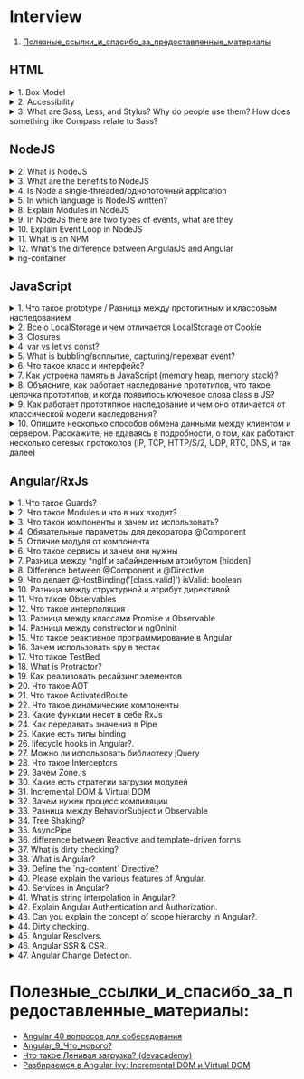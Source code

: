 # Interview 
1. [Полезные_ссылки_и_спасибо_за_предоставленные_материалы](#Полезные_ссылки_и_спасибо_за_предоставленные_материалы)

## HTML
<details>
<summary>1. Box Model</summary>
<div>

Every element in CSS is a box.
Box-Model areas: border, margin, padding, content.

If we are talking about Box Model we need to remember about `box-sizing`.  
> default value `content box`

the most popular value is `border-box`.  
  
**For example:**   
I have a box with the property `width: 100px` 
if I set `padding: 20px` and `border: 2px` 
By default extra pixels add to the total size of my box so now `width` equivalent 122px.

But, if I use `box-sizing: border-box,` padding and border will be included
in my box and that means that I will get just 100px size.

</div>
</details>

<details>
<summary>2. Accessibility</summary>
<div>  

### aria-label
The `aria-label` attribute is used to define/определить a string that labels/помечает the current element. 
Use it in cases where a text label is not visible on the screen.  

Example of `aria-label` attribute:  
```html
<button aria-label="Close" onclick="myDialog.close()">X</button>
``` 
Since there is nothing indicating that the purpose of the 
button is to close the dialog, the ``aria-label`` attribute
is used to provide the label to any assistive/`[əsˈɪstɪv]`вспомогательных technologies.


### aria-labelledby
The `aria-labelledby` attribute establishes`[ɪstˈæblɪʃɪz]устанавливает` relationships between objects and their label(s)  

Example of `aria-labelledby` attribute - Multiple Labels:  
```html
<div id="myBillingId">Billing</div>

<div>
    <div id="myNameId">Name</div>
    <input type="text" aria-labelledby="myBillingId myNameId"/>
</div>
<div>
    <div id="myAddressId">Address</div>
    <input type="text" aria-labelledby="myBillingId myAddressId"/>
</div>
```  
Example of `aria-labelledby` attribute - Dialog Label:  
```html
<div role="dialog" aria-labelledby="dialogheader">
    <h2 id="dialogheader">Choose a File</h2>
    ... Dialog contents
</div>
```  
Example of `aria-labelledby` attribute - Radio Groups:  
```html
<div id="radio_label">My radio label</div>
<ul role="radiogroup" aria-labelledby="radio_label">
    <li role="radio">Item #1</li>
    <li role="radio">Item #2</li>
    <li role="radio">Item #3</li>
</ul>
```

![ARIA_alert](ada/ARIA_alert.png)  

![ARIA_btn](ada/ARIA_btn.png)  

![ARIA_checkbox](ada/ARIA_checkbox.png)  

![ARIA_relationship](ada/ARIA_relationship.png)  

- [How I do an accessibility check](https://www.youtube.com/watch?v=cOmehxAU_4s)
- [Intro to ARIA -- A11ycasts](https://www.youtube.com/watch?v=g9Qff0b-lHk)
- [The Best Pro Tips for A11Y in Angular - JavaScript Marathon](https://www.youtube.com/watch?v=JsS052A1CVg&list=PL8TAr06qc9fWkHW3A0CANMT5DeWG5pSxZ&index=2&t=0s)
- [Repository of the app built](https://github.com/danmt/a11y-tips) 
- [WAI-ARIA authoring practices](https://www.w3.org/TR/wai-aria-practices-1.1/)
- [DEV account with a library of a11y in Angular articles](https://dev.to/danmt)
- [simplyaccessible.com](http://simplyaccessible.com/)
- [angular.io/guide/accessibility](https://angular.io/guide/accessibility)
- [Angular Accessibility 101](https://labs.thisdot.co/training/AngularAccessibility101)

</div>
</details>

<details>
<summary>3. What are Sass, Less, and Stylus? Why do people use them? How does something like Compass relate to Sass?</summary>
<div>

### What are Sass, Less, and Stylus? 
 - CSS preprocessors.
 
### Why do people use them?
 - in order not to duplicate the code, you can create mixins and use the functions
 - convenient nested syntax
 - variables (in pure CSS now it is also possible to use variables, but this is not always convenient)
 
### How does something like Compass relate to Sass?
Compass is a framework for CSS(built on Sass).
like Sass, Compass supports variables, mixins, nesting, functions, mathematical calculations 

</div>
</details>

## NodeJS
<details>
<summary>2. What is NodeJS</summary>
<div>

It is a JavaScript runtime environment built on Chrome's V8 JavaScript engine that helps 
in the execution/выполнение of JavaScript code server-side.

</div>
</details>
<details>
<summary>3. What are the benefits to NodeJS</summary>
<div>

1. **Single programming language**  
Developers can write front-end and back-end web application in JavaScript.
Also, you can test the source code of Node.JS by using Jasmin
1. **Higher performance**  
Node.JS runs the JavaScript code via/через Google V8 JavaScript engine and it compiles
the JavaScript code directly into the machine code.  
This process makes the implementation of codes easier and faster.
1. Node.js uses an event-driven/управляемую событиями, non-blocking Input/Output model 
that makes it lightweight and efficient.
I/O refers to input/output. It can be anything ranging from reading/writing local 
files to making an HTTP request to an API.
1. **Easy Scalability**    
Node.JS is regarded as the best option for micro-service architecture 
1. Node.js package ecosystem, **npm**, is the largest 
ecosystem of open source libraries in the world. 

</div>
</details>
<details>
<summary>4. Is Node a single-threaded/однопоточный application</summary>
<div>

Node. js is a single threaded language which/который in background uses 
multiple threads to execute/выполнять asynchronous code. 

</div>
</details>
<details>
<summary>5. In which language is NodeJS written?</summary>
<div>

C/C++ and JavaScript

</div>
</details>
<details>
<summary>8. Explain Modules in NodeJS</summary>
<div>

Module in Node.js is a simple or complex functionality organized in single or 
multiple JavaScript files which can be reused throughout the Node.js application.

Each module in Node.js has its own context, so it cannot interfere with other modules.

</div>
</details>
<details>
<summary>9. In NodeJS there are two types of events, what are they</summary>
<div>



</div>
</details>
<details>
<summary>10. Explain Event Loop in NodeJS</summary>
<div>



</div>
</details>
<details>
<summary>11. What is an NPM</summary>
<div>



</div>
</details>
<details>
<summary>12. What's the difference between AngularJS and Angular</summary>
<div>

Angular is based on TypeScript while AngularJS is based on JavaScript.  

- Architecture:
**Angular JS:** Supports Model-View-Controller design. The view processes the 
information available in the model to generate the output.  
**Angular:** Uses components and directives. Components are the directives with a template.  

- Mobile support:
**Angular JS:** Does not supported by mobile browsers.  
**Angular:** But Angular supported by all the popular mobile browsers.  

- Routing:
**AngularJS:** uses `$routeprovider.when()`.
**Angular:** uses `@RouteConfig{(…)}`.


</div>
</details>
<details>
<summary>ng-container</summary>
<div>

The Angular `<ng-container>` is a grouping element that doesn't interfere/не мешает 
with styles or layout because Angular doesn't put it in the DOM.

We should use `<ng-container>` when we just want to apply multiple structural directives without
introducing any extra element in our DOM.

Also, wen we are using `*ngTemplateOutlet`
**Example:**  
```
<ng-container *ngTemplateOutlet='someTemplate'></ng-container>
<ng-template #someTemplate>...</ng-template>
```

</div>
</details>

## JavaScript 
<details>
<summary>1. Что такое prototype / Разница между прототипным и классовым наследованием</summary>
<div>

> Прототип это некоторый объект с помощью которого мы расширяем свойства объектов или классов,
и с помощью него мы можем устраивать определенной наследование внутри js.

Прототип это определенный объект который присутствует у объектов(в js все является объектами) 
и он вызывается сверху вниз.  
Т.е если мы находим какие-то поля или функции на верхнем уровне, мы обращаемся к ним,
если не находим, тогда идем в прототип.  

Разница между прототипным и классовым наследованием, в том что при классовом наследовании все 
поля и функции хранятся на верхнем уровне.

</div>
</details>

<details>
<summary>2. Все о LocalStorage и чем отличается LocalStorage от Cookie</summary>
<div>

LocalStorage - локальное хранилище(которое находится именно в вашем браузере)ю Прелесть заключается в том,
что можно хранить любые данные и они будут доступны после перезагрузки страницы.  
Другими словами - это локальная и импровизированная база данных.  

Пример:  
```js
const myNumber = 42
localStorage.setItem('number', myNumber.toString())
localStorage.getItem('number') // "42"
localStorage.removeItem('number') // "42"
localStorage.getItem('number') // null
```
Проверить в DevTools, что лежит в LocalStorage:  
![devToolsLocalS.png](js/devToolsLocalS.png)  
P.S. LocalStorage работает для текущего домена.

**Особенности работы с LocalStorage:**   
- LocalStorage умеет работать только со строками.  
Пример сохранения и вывод объекта:
```js
const obj = {name: 'Max', age: 21};
localStorage.setItem('person', JSON.stringify(obj));
JSON.parse(localStorage.getItem('person')) // {name: "Max", age: 21}
```
- Если наше приложение открыто в разных вкладках, мы можем все это синхронизировать с помощью
специального события, которое может прослушивать объект **window**.  
Данное событие вызывается тогда, когда что-то записывается в LocalStorage.
```js
// В первой вкладке(любой) домена пишем код:
window.addEventListener('storage', event => {event})

// Во второй вкладке(любой) домена пишем код:
localStorage.setItem('temp', Date.now().toString())
```  
![devToolsLocalS2.png](js/devToolsLocalS2.png)  

**Чем отличается LocalStorage от Cookie:**
- LocalStorage намного больше по объему чем куки. Обычно это примерно 5mgb.
- Cookie работает с сервером, а LocalStorage нет(это только ваше локальное хранилище)

</div>
</details>

<details>
<summary>3. Closures</summary>
<div>

> Closures are the primary mechanism used to enable data privacy.  

To use a closure, you need to define a function inside another function.  

The variables of the outer scope are accessible inside the inner scope:  
```javascript
function outerFunc() {
  // the outer scope
  let outerVar = 'I am outside!';

  function innerFunc() {
    // the inner scope
    console.log(outerVar); // => logs "I am outside!"
  }

  innerFunc();
}

outerFunc();
``` 
**So, 2 things:**   
1. Scopes`области` can be nested`вложенные`
1. The variables of the outer scope are accessible inside the inner scope

**Example - setTimeout() callback:** 
```javascript
const message = 'Hello, World!';

setTimeout(function callback() {
  console.log(message); // logs "Hello, World!"
}, 1000);
```  
The `callback()` **is a closure** because it captures the variable `message`.  

**Example - forEach():** 
```javascript
let countEven = 0;
const items = [1, 5, 100, 10];

items.forEach(function iterator(number) {
  if (number % 2 === 0) {
    countEven++;
  }
});

countEven; // => 2
```  
The `iterator` **is a closure** because it captures the variable `countEven`.  

**Example:**  
*In the example above, the `.get()` method is defined inside the scope of `getSecret()`,
which gives it access to any variables from `getSecret()`, and makes it a privileged method. 
In this case, the parameter, `secret`.*
```javascript
const getSecret = (secret) => {
  return {
    get: () => secret
  };
};

test('Closure for object privacy.', assert => {
  const msg = '.get() should have access to the closure.';
  const expected = 1;
  const obj = getSecret(1);

  const actual = obj.get();

  try {
    assert.ok(secret, 'This throws an error.');
  } catch (e) {
    assert.ok(true, `The secret var is only available
      to privileged methods.`);
  }

  assert.equal(actual, expected, msg);
  assert.end();
});
```

- [closures](js/closures/closures.md)
- [A Simple Explanation of JavaScript Closures](https://dmitripavlutin.com/simple-explanation-of-javascript-closures/)
- [Master the JavaScript Interview: What is a Closure?](https://medium.com/javascript-scene/master-the-javascript-interview-what-is-a-closure-b2f0d2152b36)

</div>
</details>

<details>
<summary>4. var vs let vs const?</summary>
<div>

> Always use `const`, except when you know that the variable will change.  

**var:** 
- function scoped
- undefined when accessing a variable before it's declared
  
**let:** 
- block scoped
- you will get `ReferenceError` when accessing a variable before it's declared
  
**const:**
- block scoped
- you will get `ReferenceError` when accessing a variable before it's declared
- can't be reassigned  
**Example** of `const` object - reassigned:  
```javascript
const person = {
  name: 'Kim Kardashian'
}
person.name = 'Kim Kardashian West' // ✅ It's work.
person = {} // ❌ Assignment to constant variable. -> Error.
```   

![letScope.png](js/letScope.png)

- [var vs let vs const in JavaScript](https://tylermcginnis.com/var-let-const/)
</div>
</details>

<details>
<summary>5. What is bubbling/всплытие, capturing/перехват event?</summary>
<div>

**The standard DOM Events describes 3 phases of event propagation:**  
1. **Capturing** phase – the event goes down to the element.
1. **Target** phase – the event reached/`[riʧt]`берёт the target element.
1. **Bubbling** phase – the event bubbles up from the element.

## Bubbling
A bubbling event goes from the target element straight up. 

**Bubbling** - When an event happens on an element, it first runs the handlers/обработчики on it,
then on its parent, then all the way up on other ancestors/`[ˈænsɛstəz]`предков.  

Almost all events bubble. For example, a focus event does not bubble. 

## Stopping bubbling 
The method for it is `event.stopPropagation()`.  

**For instance, here `body.onclick` doesn’t work if you click on <button>:**  
```html
<body onclick="alert(`the bubbling doesn't reach here`)">
  <button onclick="event.stopPropagation()">Click me</button>
</body>
```

## Capturing  
**Capturing** - It's a dive handler/обработчик на погружение.  
To catch an event on the capturing phase, **we need to set the handler capture option to true**:  
```javascript
elem.addEventListener(..., {capture: true})
// or, just "true" is an alias to {capture: true}
elem.addEventListener(..., true) 
```

```html
<style>
  body * {
    margin: 10px;
    border: 1px solid blue;
  }
</style>

<form>FORM
  <div>DIV
    <p>P</p>
  </div>
</form>

<script>
  for(let elem of document.querySelectorAll('*')) {
    elem.addEventListener("click", e => alert(`Capturing: ${elem.tagName}`), true);
    elem.addEventListener("click", e => alert(`Bubbling: ${elem.tagName}`));
  }
</script>
```  
If you click on `<p>`, then the sequence is:  
1. `HTML → BODY → FORM → DIV → P` (**capturing** phase, the first listener):
1. `P → DIV → FORM → BODY → HTML` (**bubbling** phase, the second listener).

[Основы JavaScript #26 Всплытие и перехват события](https://www.youtube.com/watch?v=rI94le4tchw)

</div>
</details>

<details>
<summary>6. Что такое класс и интерфейс?</summary>
<div>

...

</div>
</details>
<details>
<summary>7. Как устроена память в JavaScript (memory heap, memory stack)?</summary>
<div>

...

</div>
</details>
<details>
<summary>8. Объясните, как работает наследование прототипов, что такое цепочка прототипов, и когда появилось ключевое слова class в JS?</summary>
<div>

...

</div>
</details>

<details>
<summary>9. Как работает прототипное наследование и чем оно отличается от классической модели наследования?</summary>
<div>

...

</div>
</details>
<details>
<summary>10. Опишите несколько способов обмена данными между клиентом и сервером. Расскажите, не вдаваясь в подробности, о том, как работают несколько сетевых протоколов (IP, TCP, HTTP/S/2, UDP, RTC, DNS, и так далее)</summary>
<div>

...

</div>
</details>

## Angular/RxJs

<details>
<summary>1. Что такое Guards?</summary>
<div>

Это сущность в angular, он имплементируется от определенного интерфейса,
который называется ``CanActivate`` , который решает можно ли пустить человека на 
запрашиваемую страницу(т.е можно ли загрузить компонент который отвечает за страницу).  

Он возвращает ``true||false``. Так же он может вернуть его в promise или observable.

Просто вешаем Guard на какой либо компонент и дальше в зависимости от описанных условий
мы говорим - можно ли его загрузить.

Пример:  
![Guard.png](angular/Guard.png) 

</div>
</details>

<details>
<summary>2. Что такое Modules и что в них входит?</summary>
<div>
Modules это некоторый набор angular сущностей? таких как компоненты, директивы, сервисы,
другие модули которые являются строительными блоками для системы.  

В angular приложении может быть больше одного модуля.
    
Пример:  
![modules.png](angular/modules.png)  

Модуль определяется декоратором ``@NgModule`` и далее у него присутствуют базовые настройки.  
P.S. - в ``bootstrap`` мы указываем тот компонент с которого нам необходимо загрузить данный модуль.
</div>
</details>

<details>
<summary>3. Что такон компоненты и зачем их использовать?</summary>
<div>
Это базовый строительный блок. Из компонента доставляется весь юзер интерфейс.  

![component.png](angular/component.png) 

Компоненты должны принадлежать к какому то ``@NgModule``. Т.е. нам необходимо регистрировать компоненты 
в массив ``declarations``, для того чтобы Angular мог их трекать и использовать:

![component1.png](angular/component1.png)
</div>
</details>

<details>
<summary>4. Обязательные параметры для декоратора @Component</summary>
<div>

Это либо ``template`` ``templateUrl`` -> у компонента всегда должен присутсвовать какой то шаблон
Параметр ``selector`` -> не является обязательным, потому что например когда мы в интеграционных тестах
мы можем создавать различные хост компоненты, которые не содержат  в себе ``selector``

</div>
</details>

<details>
<summary>5. Отличие модуля от компонента</summary>
<div>
Компоненты контролируют сам html и отображение, а модули состоят из одного или нескольких 
компонентов и служат определением того что в приципе есть в приложении. Т.е модуль
это коробочка которая содержит все составные части приложения, а компоненты
это непосредственно строительные блоки.
</div>
</details>

<details>
<summary>6. Что такое сервисы и зачем они нужны</summary>
<div>
Сервис в angular это модель данных где мы и храним все необходимые данные.   
Например в компоненте мы храним визуальную составляющую, а сервисы нужны что бы отделить 
данные от визуального представления. Т.е с данными мы работаем именно в сервисах.  

По большей части, они являются синглтонами. Т.е. мы регистрируем 1 инстанс сервиса
на все приложение, но при этом у нас есть гибкая возможность создавать их в более локальных вариациях
и использовать в рамках одного или нескольких компонентов. 
Синглтон - означает что существует единственный инстанс(экземпляр) данного сервиса и по сути
мы можем задавать ему какие то данные и использовать ровно те же самые данные в других местах.
</div>
</details>

<details>
<summary>7. Разница между *ngIf и забайнденным атрибутом [hidden]</summary>
<div>

``*ngIf``(меняет html) - эта директива убирает элемент полностью из ДОМ дерева.

``[hidden]``(не меняет html) - просто визуально скрывает элемент, добавляя ``display:none``
</div>
</details>

<details>
<summary>8. Difference between @Component и @Directive</summary>
<div>
@Component - contain some html and set the structure for the application.  

@Directive - control some behavior inside html (e.g. styles). Those. works within the component.
</div>
</details>

<details>
<summary>9. Что делает @HostBinding('[class.valid]') isValid: boolean</summary>
<div>

Используем декаратор ``@HostBinding`` и байндим какуюто строку на переменную ``isValid``
которая является типом ``boolean``.

Этот декоратор используется по большей части в директивах и здесь происходит следующее ->
мы байндим динамический класс, который называется ``valid`` и это значение будет 
храниться в переменной ``isValid``. Если ``isValid`` будет находиться в значении ``true``,
например если это используется в директиве, то тогда элементу на который повешана дериктива
будет дан класс ``valid``. Если ``false``, то класса не будет.  

Т.е. это крутой и удобный синтаксис, для того чтобы динамически задавать классы при различных
условиях.
</div>
</details>

<details>
<summary>10. Разница между структурной и атрибут директивой</summary>
<div>
У директив бывают разные модели поведения.  

Структурные - это те директивы которые могут менять html шаблон. Наприме директивы `*ngIf || *ngFor`.

В энгулар структурные директивы помечаются ``*...``  

Атрибут директивой - являются те которые так же добавляют определенное поведение,
но при этом не меняют html шаблон. Например `[ng-style]`
</div>
</details>

<details>
<summary>11. Что такое Observables</summary>
<div>
 По сути это паттерн проектирование, которое активно используется в Angular, 
 за счет встроенной библиотеки RxJs.   
 
 Говорит он о том что у нас есть некоторые объекты которые могут получать уведомления.
 Т.е. если мы подписываемся на определенные уведомления, то мы являемся обзервелами и
 когда приходит уведомление мы его получаем моментально в нужных местах.  

 Полезные материалы:  
 - [Observable в RxJS: краткое введение](https://medium.com/@kosmogradsky/observable-%D0%B2-rxjs-%D0%BA%D1%80%D0%B0%D1%82%D0%BA%D0%BE%D0%B5-%D0%B2%D0%B2%D0%B5%D0%B4%D0%B5%D0%BD%D0%B8%D0%B5-34939ff5f7d7)
</div>
</details>

<details>
<summary>12. Что такое интерполяция</summary>
<div>

Синтаксис, который позволяет выводить динамические элементы в шаблон. Например в ангулар ``{{...}}``
Другими словами -> это просто синтаксис который обозначает связку между шаблоном 
и функционалом компонента.  
 
</div>
</details>

<details>
<summary>13. Разница между классами Promise и Observable</summary>
<div>

Они оба работаю с асинхронным кодом и по сути делают одно и то же, но
имеют большие корневые различия.  

###Promise
Если мы говорим про базовый Promise который есть в es6 синтаксисе, то у него
есть ряд ограничений:
 1. например мы не можем его заранее отменять;
 1. промис всегда работает с единственным событием, и если мы хотим 
 поработать с несколькими событиями, мы создаем несколько промисов.
 1. так же есть разница по оптимизации - асинхронные
 события который мы оборачиваем в промисы, они в любом случае будут выполненны,
 даже если мы не подписывались на этот промис. Т.е. не важно есть ли
 у нас блок `then`, он все равно будет выполнен.
 
 Observable является библиотекой с хорошей оптимизацией, он говорит что если у нас нет никаких 
 подписчиков, то и асинхронный код не будет выполняться.
 
 ###Observable  
 1. Observable это крутой концепт который пришел к нам из реактивного программирования,
 и во многих языках программирования он является понятием стрима и может работать
 с многочисленными подписками и данными 
 1. мы можем подписываться и отписываться от стримов (что мы не можем делать 
 в промисе)
 1. можем применять к Observable различные операторы которые есть в js,
 такие как `.map() || .filter() || .reduce()` и т.д.
 
 
  Полезные материалы:  
  - [Promise vs Observable in Angular](https://blog.knoldus.com/promise-vs-observable-in-angular/)
</div>
</details>

<details>
<summary>14. Разница между constructor и ngOnInit</summary>
<div>

`ngOnInit` - относится к lifecycle hooks, но при этом есть еще метод `constructor`,
который вызывается до `ngOnInit`.

`constructor` сам по себе является фичей самого класса, а не Angular.
Основная разница в том, что Angular запустит `ngOnInit`, после того,
 как закончит настройку компонента.

`constructor` - вызывается в тот момент когда создается инстанс(экземпляр) класса,
т.е. это первый этап когда мы создаем взаимодействие с нашим компонентом
 или директивой.

Если мы используем `constructor` то мы в него инжектируем различные
сервисы и другие сущности, в отличае от `ngOnInit`, который нам уже на прямую
нам обозначает что компонент готов к работе. Т.е в методе `ngOnInit`, энгулар
нам говорит что компонент готов и мы можем с ним работать.

</div>
</details>

<details>
<summary>15. Что такое реактивное программирование в Angular</summary>
<div>
Это программирование с асинхронными датастримами. В ядре энгулар присутствует 
несколько способов для реализации реактивного программирования, но в основном используется 
библиотека RxJs. Так же есть EventEmitter(хотя и он внутри использует RxJs).

RxJs позволяет нам оперировать различными асинхронными дата стримами, 
которые в своем ядре содержат 
Observable к которым мы можем применять очень удобный набор функциональных операторов
для преобразования подобного стрима, что является крайне удобной системой.

>Реактивное программирование — это когда ты вместо обработки событий 
по одному объединяешь
 их в поток и затем работаешь уже только с ним.
</div>
</details>

<details>
<summary>16. Зачем использовать spy в тестах</summary>
<div>

Angular для тестирования использует фреймворк Jasmine,
в котором присутствует функция `spy` или `spyOn`.

Например мы тестируем сервис, который бежит на бекенд и получает какие-либо данные 
и понятно что если мы будем запускать во время тестов какие-либо реальные сервисы,
которые реально бегут на бекенд, то это может плохо закончиться.
Поэтому мы начинаем шпионить за определенными методами спомощью функции `spy`
и далее, когда мы выполняем код в тестах кого-либо компонента, когда
мы обращаемся к сервису, то вместо того что бы вызывать реальный метод, метод `spy`
возвращает мок значение.

Так же с помощью `spy` мы можем отслеживать сколько раз были вызваны методы,
с какими параметрами, были ли они вообще вызваны, возвращать мок данные и тем самым
мы получаем автоматизированные тесты, которые не зависят от реальных данных.

</div>
</details>

<details>
<summary>17. Что такое TestBed</summary>
<div>
Высокоуровневый внутренний фреймворк внутри энгулар,
который нужен только для того чтобы корректно тестировать и настраивать инвайрмент
для самого энгулар.

TestBed это набор инструментов позволяющий реализовывать интеграционное тестирование.
</div>
</details>

<details>
<summary>18. What is Protractor?</summary>
<div>

This is the framework that is needed for end-to-end testing.
His main task is to run tests in a real browser and show user behavior
(clicks, etc.).

</div>
</details>

<details>
<summary>19. Как реализовать ресайзинг элементов</summary>
<div>
Когда мы реализовываем ресайзинг, мы взаимодействуем с глобальными объектами,
такими как document или window.  
Вопрос заключается в том - как правильно добавить события для глобальных объектов.

У энгулар есть встроенная система позволяющая добавлять события для различных
 элементов, такие как например декоратор `@HostListener`,
 который поддерживает 3 глобальных объекта `window || document || body`


```angularjs
@HostListener('window: resize', ['$event'])
Onresize(event) {
    event.target.innerWidth
}
```
В примере выше мы следим за объектом `window` и слушаем событие `resize`,
вторым аргументом в декоратор `@HostListener` мы передаем массив, в 
котором мы используем специальный синтаксис ``$event``, который говорит о том что
нам так же в функцию `Onresize` нужно поместить и нативный event, который
содержит в себе информацию по координатам мыши и т.п.

</div>
</details>

<details>
<summary>20. Что такое АОТ</summary>
<div>

АОТ -> **Ahead-of-Time** это концепт в энгулар, который позволяет
заранее скомпилировать определенный структуры вашего компонента, например,
заранее скомпилировать шаблон и на выходе мы получаем более оптимизированное приложение.

Такие приложения намного быстрее загружаются, т.к при таком подходе
заранее убираются все не нужные и не используемые элементы и по итогу
уменьшается размер итогового бандла приложения при сборке.

По сути это техника, которая позволяет максимально подготовить приложения для 
того чтобы оно было максимально производительно.

Полезные ссылки:  
- [Angular_9_Что_нового? - см. раздел АОТ ](angular/angular.md)

</div>
</details>

<details>
<summary>21. Что такое ActivatedRoute</summary>
<div>
Это класс или интерфейс который мы можем инжектировать в наш компонент или
в любой другой сервис, для того что бы получить доступ до любого текущего активного роута.

![ActivatedRoute.png](angular/ActivatedRoute.png)

В примере выше мы получаем доступ к queryParams(те параметры что идут 
после знака `?`). В нашем случае(без снепшот - снепшот лишает нас реактивности) мы queryParams это какой то 
Observable на который мы можем подписаться. 
Значение Observable это объект params у которого есть свой специальный тип Params,
ну и в случае если мы динамически что-то изменим в url адресе, то это моментально
отреагирует и перерисует нам компонент.

Т.е. ActivatedRoute это класс отвечающий за текущий активный роут.
</div>
</details>

<details>
<summary>22. Что такое динамические компоненты</summary>
<div>
Это компоненты, расположение которых заранее не определено в приложении.

Т.е. они так же зарегистрированы и определены, но в шаблоне их нигде нет.
Мы можем их показывать или бендить в ДОМ дерево, но используя динамический подход. 
</div>
</details>

<details>
<summary>23. Какие функции несет в себе RxJs</summary>
<div>

Это библиотека которая позволяет работать с асинхронным кодом и превращать его
в Observables.

в RxJs есть возможность мапить стримы в другие стримы, можем их
фильтровать, приводить к определенному значению или делать сложные композиции из 
разных стримов. Например часто бывает что нам нужно получить от бека данные и
 после получения сделать еще запрос и т.п. 
 Если делать это через Promises нас ждут большие сложности.

### Helpful links:
- [Евгений Поздняков — RxJS: производительность и утечки памяти в большом приложении](https://www.youtube.com/watch?v=7806msvJ1HE&t=513s)

</div>
</details>

<details>
<summary>24. Как передавать значения в Pipe</summary>
<div>

В шаблоне мы можем передавать параметр в pipe через символ `:`

Через `:` мы можем передавать любое количество параметров, которое
принимает данный pipe.

А в сама pipe мы можем принимать начиная со второго и заканчивая n количеством параметров.
Т.е. первый параметр в метод transform в пайпе(это всегда значение),
а все остальные параметры это те параметры, которые нужны для 
функционирования этого pipe.

</div>
</details>

<details>
<summary>25. Какие есть типы binding</summary>
<div>

1. binding из компонента в шаблон:
- `[innerHtml]` - атрибуты;
- `{{title}}` - интерполяция;

2. Event binding -> из шаблона в компонент:
- `(mousedown)` - события;

3. 2 way binding -> любое изменение в модели данных приводит
 к изменению шаблона и наоборот:
- `[(email)]` - 2 way binding;

</div>
</details>

<details>
<summary>26. lifecycle hooks in Angular?.</summary>
<div>

**lifecycle hooks** - This is a system that allows you to track at any stage what
happens with a component or directive.

![lifecyclehooks.png](angular/lifecyclehooks.png)  
**Blue** - the `constructor` doesn’t quite apply to life cycle hooks;  
**Red** those life cycle hooks that can be applied to both the directive and the component;   
**In yellow** those life cycle hooks that only applicable to components;   

- **ngOnChanges()** - This method is called once on component’s creation and then every time 
when the `@Input ()` value changes for this component or directive.
- **ngOnInit()** - It is called 1 time when the component has been initialized and is ready to use.
It is called immediately after the `ngOnChanges` method has been called.
Also, it is where you can perform`выполнить` any initializations/subscriptions
- **ngDoCheck()** - This hook can be interpreted as an “extension” of ngOnChanges. 
You can use this method to detect changes that Angular can’t detect. 
It is called in every change detection, immediately after the ngOnChanges and ngOnInit hooks.
> This hook is really costly, since it is called with enormous`[ɪˈnɔrməs]огромная` frequency`[ˈfrikwənsi]частота`; 
>after every change detection cycle no matter where the change occurred`[əˈkɜrd]произошло`. 
>Therefore, its usage should be careful in order to not affect the user experience.

- **ngAfterContentInit()** - This method is called only once during the component’s lifecycle, 
after the first ngDoCheck.   
It is called when data has been received in the component and Angular starts working with them.  

Within this hook, we have access for the first time 
to the ElementRef of the ContentChild after the component’s creation;
after Angular has already projected the external content into the component’s view.  
```
@Component({
  selector: 'my-component',
  template: `
    <div>
      <ng-content></ng-content>
    </div>`
})
export class MyComponent implements AfterContentInit {
  @ContentChild('content') content: ElementRef;

  ngAfterContentInit() {
    // Now we have access to 'this.content'!
    // Insert Logic Here!
  }
}
```
- **ngAfterContentChecked()** - This method is called once during the component’s lifecycle 
after ngAfterContentInit and then after every ngDoCheck. 
It is called after Angular has already checked the content projected into the 
component in the current digest loop.  
```
@Component({
  selector: 'my-component',
  template: `
    <div>
      <ng-content></ng-content>
    </div>`
})
export class MyComponent implements AfterContentChecked {
  @ContentChild('content') content: ElementRef;

  ngAfterContentChecked() {
    // We have access to 'this.content'!
    // Content has already been checked!
    // Insert Logic Here!
  }
}
```
- **ngAfterViewInit()** - This method is called only once during the component’s lifecycle,
after ngAfterContentChecked. Within this hook, we have access for the first time to 
the ElementRefs of the ViewChildren after the component’s creation; after Angular 
has already composed the component’s views and its child views.  
```
@Component({
  selector: 'my-component',
  template: `
    <div #wrapper >
      ...
    </div>`
})
export class MyComponent implements AfterViewInit {
  @ViewChild('wrapper') wrapper: ElementRef;

  ngAfterViewInit() {
    // Now we have access to 'this.wrapper'
    // Insert Logic Here!
  }

}
```  
It is quite useful when you need to load content on your view that depends on its view’s 
components;
For instance, you can set a chart using the ngAfterViewInit hook.  
```
@Component({
  selector: 'my-component',
  template: `
    <div>
      <canvas id="myCanvas" ></canvas>
    </div>`
})
export class MyComponent implements AfterViewInit {
  ngAfterViewInit() {
    // Now we can get the canvas element by its id
    // in order to create the chart
    this.chart = new Chart('radarCanvas', {
      ...
    });
  }
}
```
- **ngAfterViewChecked()** - This method is called once after ngAfterViewInit and then 
after every ngAfterContentChecked. It is called after Angular has already 
checked the component’s views and its child views in the current digest loop.  
It is called every time when all the data and everything is ready for View.

The hooks **AfterViewInit and AfterViewChecked** work after the 
component’s view has been composed`были созданы`.  

```
@Component({
  selector: 'my-component',
  template: `
    <div #wrapper >
      ...
    </div>`
})
export class MyComponent implements AfterViewChecked {
  @ViewChild('wrapper') wrapper: ElementRef;

  ngAfterViewChecked() {
    // Now we have access to 'this.wrapper'!
    // View has already been checked!
    // Insert[ɪnˈsɜrt]вставьте Logic Here!
  }
}
```

> The **AfterContent** hooks concern`[kənˈsɜrn]относятся к` ContentChildren, 
>the child components that Angular projected`[prəˈʤɛktəd]проецируется` into the component.

> The **AfterView** hooks concern ViewChildren, the child components whose element tags appear 
>within the component's template

- **ngOnDestroy()** - this method is called only once during the component’s lifecycle, 
right before Angular destroy it. 
it is where you should put all your cleanup logic for that component. For instance,
it is where you can remove any localstorage information and, most importantly,
unsubscribe observables/detach event handlers/stop timers, etc. to avoid`избежать` memory leaks.
> ngOnDestroy is not called when the user refreshes the page or closes the browser. 
>For this case you can use the HostListener decorator:  
```
 @HostListener(‘window:beforeunload’)
  ngOnDestroy() {
     // Insert Logic Here!
  }
```
</div>
</details>

<details>
<summary>27. Можно ли использовать библиотеку jQuery</summary>
<div>

Можно. С помощью  `npm||yarn` устанавливается пакет `jQuery` и
 в файле `angular.json` находим поле `scripts` и подключаем из папки 
 `node-modules` подключаем jQuery.

Что бы TypeScript не ругался на присутствие не понятных глобальных объектов `$ || jQuery`
для этого ему нужно обозначить с помощью `declare var` что мы можем использовать такие 
переменные.
 
</div>
</details>

<details>
<summary>28. Что такое Interceptors</summary>
<div>

Это крутой и гибкий механизм, который позволяет нам создавать классы
Interceptors, которые имплементируются (применение интерфейса, т.е взять существующую
функциональность и применить ее) от интерфейса `HttpInterceptor`
и позволяющий нам перехватывать любые запросы, которые асинхронно уходят c
приложения.

Благодаря методу `intersept()` мы можем круто взаимодействовать с приложением,
по тому что мы получаем данные по этому запросу в объекте `req` который
является типом `HttpRequest` и далее как показано в примере ниже, 
например мы можем для каждого исходящего запроса добавлять хедеры. 

P.S. -> в примере ниже мы клонируем `req` и это обязательное действие.

![Interceptors](angular/Interceptors.png)  

`TokenInterceptor` это класс и в него мы можем инжектировать что угодно,
например любые сервисы + в `Interceptors` мы можем обрабатывать различные ошибки.
 
</div>
</details>

<details>
<summary>29. Зачем Zone.js</summary>
<div>

**Zone.js** - играет одну из важнейших ролей в энгулар. Он отвечает за реактивность.

Zone.js присутствует в ядре энгулар. В Angular с ее помощью все приложение разделяется 
на секторы, каждый из которых 
запоминает контекст асинхронного выполнения. Такой подход после завершения 
асинхронной операции  
позволяет запустить механизм ChangeDetection(отслеживания изменений) в нужном секторе.

Т.е. благодаря Zone.js мы точно знаем что в этот момент закончились определенные 
асинхронный операции.
 
Zone полезная для фреймворков, с ее помощью можно понимать, когда все асинхронные
операции закончены и можно отображать пользовательский интерфейс.
 
</div>
</details>

<details>
<summary>30. Какие есть стратегии загрузки модулей</summary>
<div>
Речь про lazy loading (ленивая загрузка по требованию).

### Что такое Ленивая загрузка?
Ленивая загрузка - это техника, при которой вы загружаете часть веб-страницы в
более поздний момент времени, когда эта часть действительно необходима. 

Angular - это SPA (Одностраничное приложение), означающее, что оно имеет только одну страницу…
.все остальное содержимое в DOM и отображается с помощью JavaScript.

Если ваше приложение довольно большое, и у вас весь Javascript содержится в одном файле 
(бандле), то ваше приложение, вероятно, будет долго загружаться, когда оно будет в продакшене.
И это причина по которой вам нужна ленивая загрузка. 
Вам следует разделить приложение на более мелкие пакеты, 
а затем загружать эти пакеты, когда это необходимо.

В Angular вам не нужно прилагать особых усилий для реализации Lazy load. Все доступно из коробки.

### Как сделать ленивую загрузку в Angular 8?
Первое, что вам нужно сделать, прежде чем реализовывать ленивую загрузку, 
это найти и разделить приложения на более мелкие модули. Убедитесь,
что в основной модуль добавлен только необходимый функционал,
а затем разместите остальные части приложения в его внутренних модулях.
 
### Ленивая загрузка в действии

**Без ленивой загрузки:**  
![angular-not-lazy-loading.gif](angular/angular-not-lazy-loading.gif)

**С ленивой загрузкой**
![angular-lazy-load.gif](angular/angular-lazy-load.gif)   
При ленивой загрузке, начальная загрузка происходит с файлом main.js
и pages-home-home-module.js это главная страница, затем нажимая другие ссылки
мы видим что происходит отдельная загрузка каждого модуля.

Разница в скорости загрузки и размере файлов в данном примере довольно-таки маленькая,
но в большом приложении размер будет увеличиваться в геометрической прогрессии. В случае ленивой загрузки,
будут загружены только необходимые файлы соответствующие маршруту.
</div>
</details>

<details>
<summary>31. Incremental DOM & Virtual DOM</summary>
<div>
Virtual DOM - for example, using in React.  
Incremental DOM - using in Angular.

**Incremental DOM** - this is a concept that is actively used by Google, 
the main idea of this approach in Angular -> when we compile the components, 
they are compiled into a set of instructions that create the DOM tree,
which is updated only in those places when any data changes.

**Virtual DOM** - each component creates a new virtual DOM,
when the rendering stage happens and then React compares the new one received
model of the DOM with the old one and when it finds any changes, it applies only these changes.

Virtual DOM creates a whole DOM tree from scratch with every re-rendering.  

Incremental DOM does not require memory to re-render the view, 
if it does not make changes to the DOM.  
The memory will need only if DOM-nodes are added or removed.

</div>
</details>

<details>
<summary>32. Зачем нужен процесс компиляции</summary>
<div>
Этот процесс подготавливает набор инструкции для того чтобы браузер понимал код
 нашего приложения нативно.  
 
>Компилятор — это программа, которая переводит написанный человеком код в машинный, 
то есть понятный компьютеру.

</div>
</details>

<details>
<summary>33. Разница между BehaviorSubject и Observable</summary>
<div>
с помощью Observable мы можем подписываться на какие-то стримы.

Subject:
- может сам создавать стримы
- можем подписываться на subjects
- с помощью метода next, самостоятельно задавать новое значение в стрим. Т.е если мы
хотим какой то элемент в приложении сделать реактивным,мы можем обернуть его в subject,
на него же подписываться в других местах и там где мы его меняем, делать метод next, для
того чтобы наши подписки получили это значение.

Класс BehaviorSubject это просто один из частных случаев класса Subject, 
по умолчанию может принимать какое-либо значение

Т.е. Subject это шина которая помогает нам взаимодействовать 
с какими-то событиями, а BehaviorSubject сразу основывается на каком либо значении.

Пример:  
```js
console.clear();
import { BehaviorSubject } from 'rxjs';

const subject = new BehaviorSubject(123);

//two new subscribers will get initial value => output: 123, 123
subject.subscribe(console.log);
subject.subscribe(console.log);

//two subscribers will get new value => output: 456, 456
subject.next(456);

//new subscriber will get latest value (456) => output: 456
subject.subscribe(console.log);

//all three subscribers will get new value => output: 789, 789, 789
subject.next(789);

// output: 123, 123, 456, 456, 456, 789, 789, 789
```
</div>
</details>

<details>
<summary>34. Tree Shaking?</summary>
<div>

At the compilation stage, we throw out elements that we did not use and due to this 
we make the bundle size smaller.

</div>
</details>

<details>
<summary>35. AsyncPipe</summary>
<div>

Asynchronous channel subscribes to Observable or Promise and returns the last
value given to them. When we get the new value, the asynchronous channel marks the component,
which must be checked for changes. When a component is destroyed,
the asynchronous channel is automatically unsubscribed to avoid possible memory leaks.

</div>
</details>

<details>
<summary>36. difference between Reactive and template-driven forms</summary>
<div>
Reactive forms provide more predictability with synchronous access to the data model,
immutability with observable operators, and change 
tracking through observable streams.  

More information: [Introduction to forms in Angular](https://angular.io/guide/forms-overview)
</div>
</details>

<details>
<summary>37. What is dirty checking?</summary>
<div>

...


</div>
</details>

<details>
<summary>38. What is Angular?</summary>
<div>

Angular is a TypeScript-based open-source web application framework,
developed and maintained by Google.

It offers an easy and powerful way of building front end web-based applications.

</div>
</details>

<details>
<summary>39. Define the `ng-content` Directive?</summary>
<div>

With this, you can create reusable content.

</div>
</details>

<details>
<summary>40. Please explain the various features of Angular.</summary>
<div>

1. Accessibility Applications - Angular allows creating accessible applications using ARIA-enabled components,
built-in a11y test infrastructure, and developer guides.

1. Angular CLI - Angular provides support for command-line interface tools. These tools can be used 
for adding components, testing, instant deploying, etc.

1. Cross-Platform App Development - Angular can be used for building an efficient and powerful desktop, native,
and progressive web apps. Angular provides support for 
building native mobile applications using Cordova, Ionic, or NativeScript.  
- Angular allows creating high performance, offline, and zero-step installation
progressive web apps using modern web platform capabilities.
The popular JS framework can also be used for building desktop apps for Linux, macOS,
and Windows. 

1. Code Generation - Angular is able to convert templates into highly-optimized code
for modern JavaScript virtual machines.

1. Code Splitting - With the Component Router, Angular apps load quickly. 
The Component Router offers automatic code-splitting so that only the code required 
to render the view that is requested by a user is loaded.

</div>
</details>

<details>
<summary>40. Services in Angular?</summary>
<div>

The primary intent of an Angular service is to organize as well as share business logic,
models, or data and functions with various components of an Angular application.  

The functions from services can be invoked`вызваны` from any Angular component,
such as a controller or directive.

Singleton objects in Angular that get instantiated only once during`один раз за всю жизнь` the lifetime 
of an application are called services. An Angular service contains methods that maintain
the data throughout/`[θruˈaʊt] на протяжении`the life of an application.

</div>
</details>

<details>
<summary>41. What is string interpolation in Angular?</summary>
<div>

It's a special type of syntax use for the template expressions in order to display 
the component data. 

It's a double curly`[ˈkɜːli]` braces`[ˈbreɪsəz] {{ }}`.

</div>
</details>

<details>
<summary>42. Explain Angular Authentication and Authorization.</summary>
<div>

**Authentication** - The user login credentials are passed to an authenticate API,
which is present on the server. Post server-side validation of the credentials,
a JWT (JSON Web Token) is returned. The JWT has information or attributes 
regarding the current user. The user is then identified with the given JWT.  

**The level of access is authorization** - Post logging-in successfully, different 
users have a different level of access. While some may access everything, access for 
others might be restricted`ограничен` to only some resources.

</div>
</details>

<details>
<summary>43. Can you explain the concept of scope hierarchy in Angular?.</summary>
<div>

Each view has its own $scope. 
Therefore, the variables set by a view’s view controller will remain hidden to other 
view controllers.

Each Angular application has a root scope and can have any number of child scopes. 
The root scope is created whenever the Angular application is created, but then,
directives cam create new child scopes. When a new child scope is created
it is added as a child of his parent scope. 
This tree of child scopes normally parallels the DOM where they’re attached.
</div>
</details>

<details>
<summary>44. Dirty checking.</summary>
<div>

**Dirty checking** - change detection technique`[tɛkˈnik]` 

>By default, Angular will check every time something may have changed, this is called dirty checking.

When any property changes angular runs a check or $digest cycle. 
This checks for changes in value of any property by comparing it with its previous value. 
If any property has changed it’s get updated in View or model.  

This **change detection technique`[tɛkˈnik]` is called as ‘dirty checking’**.

**More details**  
In the angular framework, the model and view have binding, So any change in the model will 
lead to update the view. 

The updation of view because of model change is called Digest Cycle and 
**dirty check is a part of this digest cycle**.  

When any event or Model value manipulation is done, angular check old value and new value, 
and if the value is changed the digest cycle starts its work and updates the view by 
checking the scope object and find which object should be changed.  

Digest cycle informs the watchers about the model change and then watchers synchronize 
the view with the model data.  

While this updation process is going on, it is possible that the value of the 
model again changed.  
Then dirty check comes and checks while the digest cycle(was going on) anything 
is changed in model or not.   

If anything changed it will call the digest cycle again and update the view, 
and this process will go on until the dirty check finds no updates done while 
the last Digest cycle.  

</div>
</details>


<details>
<summary>45. Angular Resolvers.</summary>
<div>

Это история про роутинг.  

Используем RouterModule в который передаем массив объектов
![1.png](angular/resolvers/1.png)  

Обращаться к указанным в массиве путям мы будем получать указанный компонент.
Обращение может быть:
- из шаблона при помощи директивы `routerLink="/component"`
- из самого компонента, например `this.router.navigateByUrl('component')`
![2.png](angular/resolvers/2.png)  


Когда мы обращаемся к пути у нас начинает инициализироваться компонент.
В тот момент когда к пути обратились, но компонент еще не проинициализировался можно воспользоваться 
Resolvers & Guards.  
![3.png](angular/resolvers/3.png)  
![11.png](angular/resolvers/11.png)  

Resolvers & Guards очень похожи  
![4.png](angular/resolvers/4.png)   
Эти методы отрабатывают до инициализации компонента.
Могут ходить на сервер
Спрашивать какую то информацию у пользователя.
Разница в том что Resolvers возвращает данные, а Guards вернет `true || false`   

Поскольку Guards отвечает за сам доступ к компоненту, он отработает первым  
![12.png](angular/resolvers/12.png)   

**Ниже методы Guards:**
![5.png](angular/resolvers/5.png)  

**Ниже методы Resolvers:**  
![6.png](angular/resolvers/6.png)  
Всего один метод который что то делает перед переходом на роут.

## Как использовать Resolvers
1. Создать класс-резолвер(это будет сервис), имплементирующий интерфейс Resolve.    
![7.png](angular/resolvers/7.png)   

2. Добавить его в providers.  
![8.png](angular/resolvers/8.png)   

3. Указать резолвер в параметре resolve соответствующего роута.  
![9.png](angular/resolvers/9.png)  

4. Получить данные в компоненте.  
![10.png](angular/resolvers/10.png)  

### Как посмотреть на все события роутинга:
```
RouterModule.forRoot(routes, {
	enableTracing: true
})
```

### Обработка ошибок 
![13.png](angular/resolvers/13.png)  

### Главная проблема резолверов. Или почему многие говорят всегда использовать сервисы вместо резолверов
![14.png](angular/resolvers/14.png)    
Пока вся логика прописанная в резолвере не отработает, компонент не будет показан пользователю.  
Но на самом деле нужно просто учитывать этот момент при использовании резолверов. И не допускать в логике к примеру бесконечных циклов) 
или передачи большого объема данных.  

### Плюсы и минусы использования резолвера
![15.png](angular/resolvers/15.png)   

## Как можно использовать резолверы
1. Для предзагрузки данных(используем кеш и не паримся насчет задержек)
1. Для обработки ошибок до перехода на роут
1. Для авторизации через сторонние сервисы (редирект с сервиса на роут с резолвером)
1. Для перехода на другие ресурсы с использованием роутера (нет компонента, только резолвер с редиректом)

</div>
</details>


<details>
<summary>46. Angular SSR & CSR.</summary>
<div>

**SSR** - Server Side Rendering.  
Это технология, которая позволяет, с помощью Node. js, запускать 
JavaScript код на сервере (а не в браузере как обычно) и готовый результат отправлять пользователю,
избегая лишней нагрузки на его браузер и компьютер.   

**CSR** - Client Side Rendering.  

### SSR нужен для того что бы:
1. что бы поисковые движки могли нормально проиндексировать страницу.  
Например если страница не отрендерилась за 5 сек, Google будет индексировать только 
то что есть на данный момент.
2. для того что бы на слабых устройствах пользователю не приходилось ждать 
пока отработает Javascript и нарисуется страница.
   

</div>
</details>

<details>
<summary>47. Angular Change Detection.</summary>
<div>

Change Detection means updating the view (DOM) when the data has changed.


>By default, Angular will check every time something may have changed, this is called dirty checking.

</div>
</details>


# Полезные_ссылки_и_спасибо_за_предоставленные_материалы:
- [Angular 40 вопросов для собеседования](https://www.youtube.com/watch?v=rc3E4tplFCU)
- [Angular_9_Что_нового?](angular/angular.md)
- [Что такое Ленивая загрузка? (devacademy)](https://devacademy.ru/article/kak-pravilno-realizovat-lenivuyu-zagruzku-moduley-v-angular-8)
- [Разбираемся в Angular Ivy: Incremental DOM и Virtual DOM](https://habr.com/ru/post/448048/)



